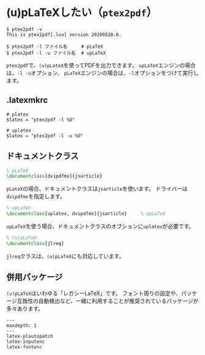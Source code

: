 # (u)pLaTeXしたい（``ptex2pdf``）

```console
$ ptex2pdf -v
This is ptex2pdf[.lua] version 20200520.0.

$ ptex2pdf -l ファイル名     # pLaTeX
$ ptex2pdf -l -u ファイル名  # upLaTeX
```

`ptex2pdf`で、`(u)pLateX`を使ってPDFを出力できます。
`upLaTeX`エンジンの場合は、`-l -u`オプション、
`pLaTeX`エンジンの場合は、`-l`オプションをつけて実行します。

## .latexmkrc

```unixconfig
# platex
$latex = "ptex2pdf -l %O"

# uplatex
$latex = "ptex2pdf -l -u %O"
```

## ドキュメントクラス

```latex
% pLaTeX
\documentclass[dvipdfmx]{jsarticle}
```

`pLateX`の場合、ドキュメントクラスは`jsarticle`を使います。
ドライバーは`dvipdfmx`を指定します。

```latex
% upLaTeX
\documentclass[uplatex, dvipdfmx]{jsarticle}     % upLaTeX
```

`upLaTeX`を使う場合、ドキュメントクラスのオプションに`uplatex`が必要です。

```latex
% (u)pLaTeX
\documentclass{jlreq}
```

`jlreq`クラスは、`(u)pLaTeX`にも対応しています。

## 併用パッケージ

`(u)pLaTeX`はいわゆる「レガシーLaTeX」です。
フォント周りの設定や、パッケージ互換性の自動検出など、一緒に利用することが推奨されているパッケージが多々あります。

```{toctree}
---
maxdepth: 1
---
latex-plautopatch
latex-inputenc
latex-fontenc
```
